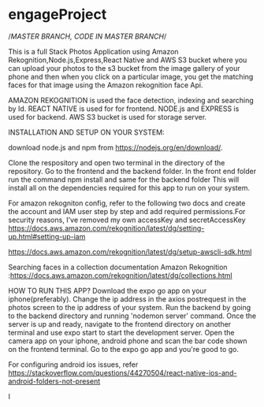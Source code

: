 # engageProject


/*MASTER BRANCH, CODE IN MASTER BRANCH*/

This is a full Stack Photos Application using Amazon Rekognition,Node.js,Express,React Native and  AWS S3 bucket where you can upload your photos to the s3 bucket from the image gallery of your phone and then when you click on a particular image, you get the matching faces for that image using the Amazon rekognition face Api.

AMAZON REKOGNITION is used the face detection, indexing and searching by Id.
REACT NATIVE is used for for frontend.
NODE.js and EXPRESS is used for backend.
AWS S3 bucket is used for storage server.

INSTALLATION AND SETUP ON YOUR SYSTEM:

 download node.js and npm from https://nodejs.org/en/download/.
 
Clone the respository and open two terminal in the directory of the repository. Go to the frontend and the backend folder. 
In the front end folder run the command 
npm install
and same for the backend folder
This will install all on the dependencies required for this app to run on your system.


For amazon rekogniton config, refer to the following two docs and create the account and IAM user step by step and add required permissions.For security reasons, I've removed my own accessKey and secretAccessKey
https://docs.aws.amazon.com/rekognition/latest/dg/setting-up.html#setting-up-iam

https://docs.aws.amazon.com/rekognition/latest/dg/setup-awscli-sdk.html

Searching faces in a collection documentation Amazon Rekognition :https://docs.aws.amazon.com/rekognition/latest/dg/collections.html

HOW TO RUN THIS APP?
Download the expo go app on your iphone(preferably). Change the ip address in the axios postrequest in the photos screen to the ip address of your system. Run the backend by going to the backend directory and running 'nodemon server' command. Once the server is up and ready, navigate to the frontend directory on another terminal and use expo start to start the development server. 
Open the camera app on your iphone, android phone and scan the bar code shown on the frontend terminal. Go to the expo go app and you're good to go.

For configuring android ios issues, refer https://stackoverflow.com/questions/44270504/react-native-ios-and-android-folders-not-present

I






